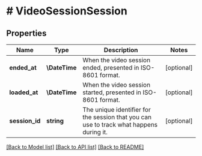 # # VideoSessionSession

## Properties

Name | Type | Description | Notes
------------ | ------------- | ------------- | -------------
**ended_at** | **\DateTime** | When the video session ended, presented in ISO-8601 format. | [optional]
**loaded_at** | **\DateTime** | When the video session started, presented in ISO-8601 format. | [optional]
**session_id** | **string** | The unique identifier for the session that you can use to track what happens during it. | [optional]

[[Back to Model list]](../../README.md#models) [[Back to API list]](../../README.md#endpoints) [[Back to README]](../../README.md)
